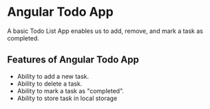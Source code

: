 # Angular Todo App

A basic Todo List App enables us to add, remove, and mark a task as completed.

## Features of Angular Todo App
 - Ability to add a new task.
 - Ability to delete a task.
 - Ability to mark a task as "completed".
 - Ability to store task in local storage
 